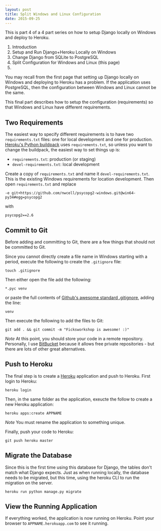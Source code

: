 ```yaml
---
layout: post
title: Split Windows and Linux Configuration
date: 2015-09-25
---
```


This is part 4 of a 4 part series on how to setup Django locally on Windows and deploy to Heroku.

1. Introduction
2. Setup and Run Django+Heroku Locally on Windows
3. Change Django from SQLite to PostgreSQL
4. Split Configuration for Windows and Linux (this page)
5. 
You may recall from the first page that setting up Django locally on Windows and deploying to Heroku has a problem. If the application uses PostgreSQL, then the configuration between Windows and Linux cannot be the same.

This final part describes how to setup the configuration (requirements) so that Windows and Linux have different requirements.

## Two Requirements

The easiest way to specify different requirements is to have two `requirements.txt` files: one for local development and one for production. [Heroku's Python buildpack](https://github.com/heroku/heroku-buildpack-python) uses `requirements.txt`, so unless you want to change the buildpack, the easiest way to set things up is:

* `requirements.txt`: production (or staging)
* `devel-requirements.txt`: local development


Create a copy of `requirements.txt` and name it `devel-requirements.txt`. This is the existing Windows requirements for location development. Then open `requirements.txt` and replace

```
-e git+https://github.com/nwcell/psycopg2-windows.git@win64-py34#egg=psycopg2
```

with

```
psycopg2==2.6
```

## Commit to Git

Before adding and committing to Git, there are a few things that should not be committed to Git.

Since you cannot directly create a file name in Windows starting with a period, execute the following to create the `.gitignore` file:

```
touch .gitignore
```

Then either open the file add the following:

```
*.pyc venv
```

or paste the full contents of [Github's awesome standard .gitignore](https://github.com/github/gitignore/blob/master/Python.gitignore), adding the line:

```
venv
```

Then execute the following to add the files to Git:

```
git add . && git commit -m "Ficksworkshop is awesome! :)"
```


*Note* At this point, you should store your code in a remote repository. Personally, I use [BitBucket](http://bitbucket.org/) because it allows free private repositories - but there are lots of other great alternatives.

## Push to Heroku

The final step is to create a [Heroku](http://www.heroku.com/) application and push to Heroku. First login to Heroku:

```
heroku login
```

Then, in the same folder as the application, exeucte the follow to create a new Heroku application:

```
heroku apps:create APPNAME
```

*Note* You must rename the application to something unique.

Finally, push your code to Heroku:

```
git push heroku master
```

## Migrate the Database

Since this is the first time using this database for Django, the tables don't match what Django expects. Just as when running locally, the database needs to be migrated, but this time, using the heroku CLI to run the migration on the server.

```
heroku run python manage.py migrate
```

## View the Running Application

If everything worked, the application is now running on Heroku. Point your browser to `APPNAME.herokuapp.com` to see it running.